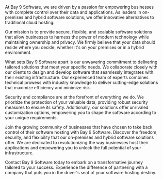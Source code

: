 At Bay 9 Software, we are driven by a passion for empowering businesses with complete control over their data and applications. As leaders in on-premises and hybrid software solutions, we offer innovative alternatives to traditional cloud hosting.

Our mission is to provide secure, flexible, and scalable software solutions that allow businesses to harness the power of modern technology while maintaining ownership and privacy. We firmly believe that your data should reside where you decide, whether it's on your premises or in a hybrid environment.

What sets Bay 9 Software apart is our unwavering commitment to delivering tailored solutions that meet your specific needs. We collaborate closely with our clients to design and develop software that seamlessly integrates with their existing infrastructure. Our experienced team of experts combines technical prowess with industry knowledge to deliver cutting-edge solutions that maximize efficiency and minimize risk.

Security and compliance are at the forefront of everything we do. We prioritize the protection of your valuable data, providing robust security measures to ensure its safety. Additionally, our solutions offer unrivaled customization options, empowering you to shape the software according to your unique requirements.

Join the growing community of businesses that have chosen to take back control of their software hosting with Bay 9 Software. Discover the freedom, security, and flexibility that our on-premises and hybrid software solutions offer. We are dedicated to revolutionizing the way businesses host their applications and empowering you to unlock the full potential of your infrastructure.

Contact Bay 9 Software today to embark on a transformative journey tailored to your success. Experience the difference of partnering with a company that puts you in the driver's seat of your software hosting destiny.
